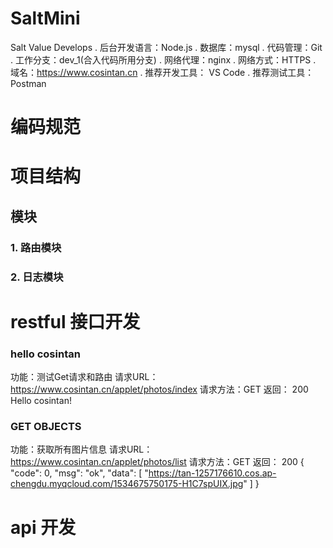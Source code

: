 # SaltMini
Salt Value Develops
. 后台开发语言：Node.js
. 数据库：mysql
. 代码管理：Git
. 工作分支：dev_1(合入代码所用分支)
. 网络代理：nginx
. 网络方式：HTTPS
. 域名：https://www.cosintan.cn
. 推荐开发工具： VS Code
. 推荐测试工具：Postman
# 编码规范
# 项目结构
## 模块
### 1. 路由模块
### 2. 日志模块
# restful 接口开发
###  hello cosintan
功能：测试Get请求和路由
请求URL：https://www.cosintan.cn/applet/photos/index
请求方法：GET
返回：
200 
Hello cosintan!
### GET OBJECTS
功能：获取所有图片信息
请求URL：https://www.cosintan.cn/applet/photos/list
请求方法：GET
返回：
200 
{
    "code": 0,
    "msg": "ok",
    "data": [
        "https://tan-1257176610.cos.ap-chengdu.myqcloud.com/1534675750175-H1C7spUIX.jpg"
    ]
}
# api 开发

